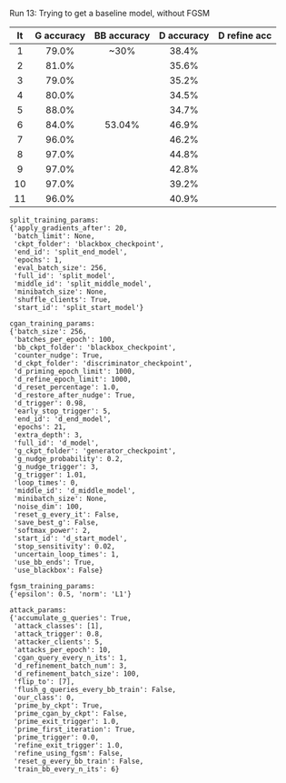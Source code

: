 Run 13: Trying to get a baseline model, without FGSM

| It | G accuracy | BB accuracy | D accuracy | D refine acc |
|:------:|:------:|:------:|:------:|:------:|
| 1      | 79.0%  | ~30%   | 38.4%  | 
| 2      | 81.0%  |        | 35.6%  |
| 3      | 79.0%  |        | 35.2%  |
| 4      | 80.0%  |        | 34.5%  |
| 5      | 88.0%  |        | 34.7%  |
| 6      | 84.0%  | 53.04% | 46.9%  |
| 7      | 96.0%  |        | 46.2%  |
| 8      | 97.0%  |        | 44.8%  |
| 9      | 97.0%  |        | 42.8%  |
| 10     | 97.0%  |        | 39.2%  |
| 11     | 96.0%  |        | 40.9%  |

```
split_training_params:
{'apply_gradients_after': 20,
 'batch_limit': None,
 'ckpt_folder': 'blackbox_checkpoint',
 'end_id': 'split_end_model',
 'epochs': 1,
 'eval_batch_size': 256,
 'full_id': 'split_model',
 'middle_id': 'split_middle_model',
 'minibatch_size': None,
 'shuffle_clients': True,
 'start_id': 'split_start_model'}

cgan_training_params:
{'batch_size': 256,
 'batches_per_epoch': 100,
 'bb_ckpt_folder': 'blackbox_checkpoint',
 'counter_nudge': True,
 'd_ckpt_folder': 'discriminator_checkpoint',
 'd_priming_epoch_limit': 1000,
 'd_refine_epoch_limit': 1000,
 'd_reset_percentage': 1.0,
 'd_restore_after_nudge': True,
 'd_trigger': 0.98,
 'early_stop_trigger': 5,
 'end_id': 'd_end_model',
 'epochs': 21,
 'extra_depth': 3,
 'full_id': 'd_model',
 'g_ckpt_folder': 'generator_checkpoint',
 'g_nudge_probability': 0.2,
 'g_nudge_trigger': 3,
 'g_trigger': 1.01,
 'loop_times': 0,
 'middle_id': 'd_middle_model',
 'minibatch_size': None,
 'noise_dim': 100,
 'reset_g_every_it': False,
 'save_best_g': False,
 'softmax_power': 2,
 'start_id': 'd_start_model',
 'stop_sensitivity': 0.02,
 'uncertain_loop_times': 1,
 'use_bb_ends': True,
 'use_blackbox': False}

fgsm_training_params:
{'epsilon': 0.5, 'norm': 'L1'}

attack_params:
{'accumulate_g_queries': True,
 'attack_classes': [1],
 'attack_trigger': 0.8,
 'attacker_clients': 5,
 'attacks_per_epoch': 10,
 'cgan_query_every_n_its': 1,
 'd_refinement_batch_num': 3,
 'd_refinement_batch_size': 100,
 'flip_to': [7],
 'flush_g_queries_every_bb_train': False,
 'our_class': 0,
 'prime_by_ckpt': True,
 'prime_cgan_by_ckpt': False,
 'prime_exit_trigger': 1.0,
 'prime_first_iteration': True,
 'prime_trigger': 0.0,
 'refine_exit_trigger': 1.0,
 'refine_using_fgsm': False,
 'reset_g_every_bb_train': False,
 'train_bb_every_n_its': 6}
```